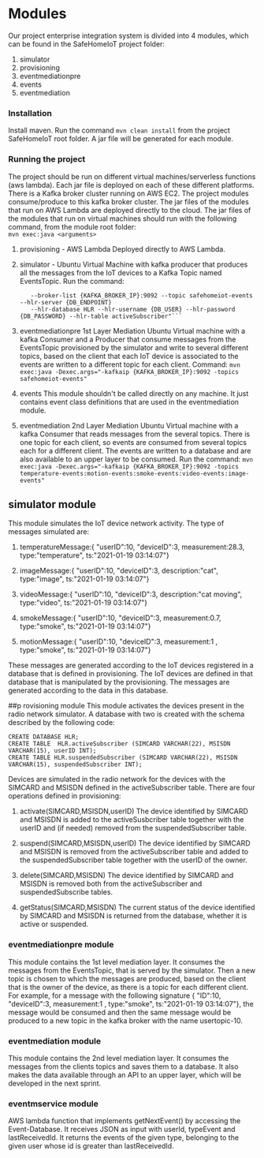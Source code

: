 # Modules

Our project enterprise integration system is divided into 4 modules, which can be found in the SafeHomeIoT project folder:

1. simulator
2. provisioning
3. eventmediationpre
4. events
5. eventmediation


### Installation

Install maven.
Run the command ```mvn clean install``` from the project SafeHomeIoT root folder.
A jar file will be generated for each module.


### Running the project
The project should be run on different virtual machines/serverless functions (aws lambda). Each jar file is deployed on each of these different platforms.
There is a Kafka broker cluster running on AWS EC2. 
The project modules consume/produce to this kafka broker cluster.
The jar files of the modules that run on AWS Lambda are deployed directly to the cloud.
The jar files of the modules that run on virtual machines should run with the following command, from the module root folder:  
```mvn exec:java <arguments>```

1. provisioning - AWS Lambda
   Deployed directly to AWS Lambda.  

2. simulator - Ubuntu Virtual Machine with kafka producer that produces all the messages from the IoT devices to a Kafka Topic named EventsTopic.
   Run the command: 
   ```mvn clean compile exec:java -Dexec.args="--telecommunications-provider-name SafeHomeTelco 
      --broker-list {KAFKA_BROKER_IP}:9092 --topic safehomeiot-events --hlr-server {DB_ENDPOINT} 
      --hlr-database HLR --hlr-username {DB_USER} --hlr-password {DB_PASSWORD} --hlr-table activeSubscriber"```

3. eventmediationpre
   1st Layer Mediation
   Ubuntu Virtual machine with a kafka Consumer and a Producer that consume messages from the EventsTopic provisioned by the simulator and write to
   several different topics, based on the client that each IoT device is associated to the events are written to a different topic for each client.
   Command: ```mvn exec:java -Dexec.args="-kafkaip {KAFKA_BROKER_IP}:9092 -topics safehomeiot-events"```

4. events
   This module shouldn't be called directly on any machine. It just contains event class definitions that are used in the eventmediation module.

5. eventmediation
   2nd Layer Mediation
   Ubuntu Virtual machine with a kafka Consumer that reads messages from the several topics. 
   There is one topic for each client, so events are consumed from several topics each for a different client.
   The events are written to a database and are also available to an upper layer to be consumed.
   Run the command: ```mvn exec:java -Dexec.args="-kafkaip {KAFKA_BROKER_IP}:9092 -topics temperature-events:motion-events:smoke-events:video-events:image-events"```
 

## simulator module
This module simulates the IoT device network activity. 
The type of messages simulated are:

1. temperatureMessage:{ "userID":10, "deviceID":3, measurement:28.3, type:"temperature", ts:"2021-01-19 03:14:07"}

2. imageMessage:{ "userID":10, "deviceID":3, description:"cat", type:"image", ts:"2021-01-19 03:14:07"}

3. videoMessage:{ "userID":10, "deviceID":3, description:"cat moving", type:"video", ts:"2021-01-19 03:14:07"}

4. smokeMessage:{ "userID":10, "deviceID":3, measurement:0.7, type:"smoke", ts:"2021-01-19 03:14:07"}
 
5. motionMessage:{ "userID":10, "deviceID":3, measurement:1 , type:"smoke", ts:"2021-01-19 03:14:07"}

These messages are generated according to the IoT devices registered in a database that is defined in provisioning. The IoT devices are defined in that database that is
manipulated by the provisioning. The messages are generated according to the data in this database.

##p rovisioning module
This module activates the devices present in the radio network simulator. 
A database with two is created with the schema described by the following code:

```
CREATE DATABASE HLR;
CREATE TABLE  HLR.activeSubscriber (SIMCARD VARCHAR(22), MSISDN VARCHAR(15), userID INT);
CREATE TABLE HLR.suspendedSubscriber (SIMCARD VARCHAR(22), MSISDN VARCHAR(15), suspendedSubscriber INT);
```

Devices are simulated in the radio network for the devices with the SIMCARD and MSISDN defined in the activeSubscriber table.
There are four operations defined in provisioning:

1. activate(SIMCARD,MSISDN,userID)
The device identified by SIMCARD and MSISDN is added to the activeSusbcriber table together with the userID and (if needed) removed from the suspendedSubscriber table.

2. suspend(SIMCARD,MSISDN,userID)
The device identified by SIMCARD and MSISDN is removed from the activeSubscriber table and added to the suspendedSubscriber table together with the userID of the owner. 

3. delete(SIMCARD,MSISDN)
The device identified by SIMCARD and MSISDN is removed both from the activeSubscriber and suspendedSubscribe tables.

4. getStatus(SIMCARD,MSISDN) 
The current status of the device identified by SIMCARD and MSISDN is returned from the database, whether it is active or suspended.

### eventmediationpre module
This module contains the 1st level mediation layer. 
It consumes the messages from the EventsTopic, that is served by the simulator.
Then a new topic is chosen to which the messages are produced, based on the client that is the owner of the device, as there is a topic for each different client.
For example, for a message with the following signature { "ID":10, "deviceID":3, measurement:1 , type:"smoke", ts:"2021-01-19 03:14:07"}, the message would be consumed
and then the same message would be produced to a new topic in the kafka broker with the name usertopic-10.


### eventmediation module
This module contains the 2nd level mediation layer. 
It consumes the messages from the clients topics and saves them to a database. 
It also makes the data available through an API to an upper layer, which will be developed in the next sprint.

### eventmservice module

AWS lambda function that implements getNextEvent() by accessing the Event-Database. It receives JSON as input
with userId, typeEvent and lastReceivedId. It returns the events of the given type, belonging to the given user
whose id is greater than lastReceivedId.